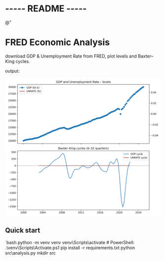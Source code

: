 ﻿# ----- README -----

@"
# FRED Economic Analysis
download GDP & Unemployment Rate from FRED, plot levels and Baxter–King cycles.

output:

![Business-cycle plot](figures/bk_gdp_unrate.png)

## Quick start
`bash
python -m venv venv
venv\Scripts\activate           # PowerShell: .\venv\Scripts\Activate.ps1
pip install -r requirements.txt
python src\analysis.py
mkdir src

